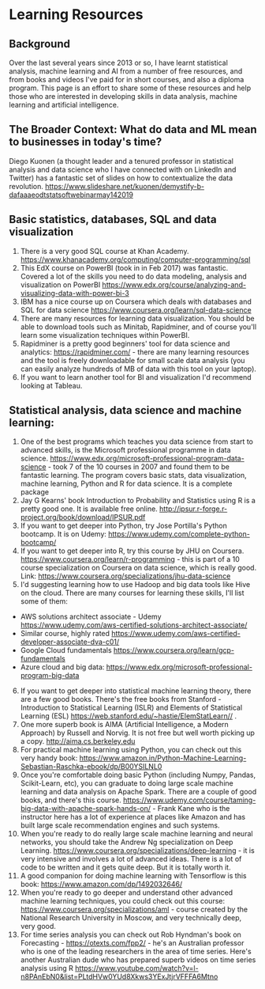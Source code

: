 # Learning Resources

## Background
Over the last several years since 2013 or so, I have learnt statistical analysis, machine learning and AI from a number of free resources, and from books and videos I've paid for in short courses, and also a diploma program. This page is an effort to share some of these resources and help those who are interested in developing skills in data analysis, machine learning and artificial intelligence.

## The Broader Context: What do data and ML mean to businesses in today's time?

Diego Kuonen (a thought leader and a tenured professor in statistical analysis and data science who I have connected with on LinkedIn and Twitter) has a fantastic set of slides on how to contextualize the data revolution. https://www.slideshare.net/kuonen/demystify-b-dafaaaeodtstatsoftwebinarmay142019 

## Basic statistics, databases, SQL and data visualization

1. There is a very good SQL course at Khan Academy. https://www.khanacademy.org/computing/computer-programming/sql 
2. This EdX course on PowerBI (took in in Feb 2017) was fantastic. Covered a lot of the skills you need to do data modeling, analysis and visualization on PowerBI https://www.edx.org/course/analyzing-and-visualizing-data-with-power-bi-3  
3. IBM has a nice course up on Coursera which deals with databases and SQL for data science  https://www.coursera.org/learn/sql-data-science 
4. There are many resources for learning data visualization. You should be able to download tools such as Minitab, Rapidminer, and of course you'll learn some visualization techniques within PowerBI. 
5. Rapidminer is a pretty good beginners' tool for data science and analytics: https://rapidminer.com/ - there are many learning resources and the tool is freely downloadable for small scale data analysis (you can easily analyze hundreds of MB of data with this tool on your laptop). 
6. If you want to learn another tool for BI and visualization I'd recommend looking at Tableau.

## Statistical analysis, data science and machine learning:

1. One of the best programs which teaches you data science from start to advanced skills, is the Microsoft professional programme in data science.  https://www.edx.org/microsoft-professional-program-data-science - took 7 of the 10 courses in 2007 and found them to be fantastic learning. The program covers basic stats, data visualization, machine learning, Python and R for data science. It is a complete package
2. Jay G Kearns' book Introduction to Probability and Statistics using R is a pretty good one. It is available free online.  http://ipsur.r-forge.r-project.org/book/download/IPSUR.pdf 
3. If you want to get deeper into Python, try Jose Portilla's Python bootcamp. It is on Udemy:  https://www.udemy.com/complete-python-bootcamp/
4. If you want to get deeper into R, try this course by JHU on Coursera. https://www.coursera.org/learn/r-programming - this is part of a 10 course specialization on Coursera on data science, which is really good. Link:  https://www.coursera.org/specializations/jhu-data-science 
5. I'd suggesting learning how to use Hadoop and big data tools like Hive on the cloud. There are many courses for learning these skills, I'll list some of them:
  - AWS solutions architect associate - Udemy https://www.udemy.com/aws-certified-solutions-architect-associate/ 
  - Similar course, highly rated  https://www.udemy.com/aws-certified-developer-associate-dva-c01/ 
  - Google Cloud fundamentals https://www.coursera.org/learn/gcp-fundamentals  
  - Azure cloud and big data:  https://www.edx.org/microsoft-professional-program-big-data 
6. If you want to get deeper into statistical machine learning theory, there are a few good books. 
There's the free books from Stanford - Introduction to Statistical Learning (ISLR) and Elements of Statistical Learning (ESL)  https://web.stanford.edu/~hastie/ElemStatLearn// . 
7. One more superb book is AIMA (Artificial Intelligence, a Modern Approach) by Russell and Norvig. It is not free but well worth picking up a copy. http://aima.cs.berkeley.edu
8. For practical machine learning using Python, you can check out this very handy book:  https://www.amazon.in/Python-Machine-Learning-Sebastian-Raschka-ebook/dp/B00YSILNL0 
9. Once you're comfortable doing basic Python (including Numpy, Pandas, Scikit-Learn, etc), you can graduate to doing large scale machine learning and data analysis on Apache Spark. There are a couple of good books, and there's this course.  https://www.udemy.com/course/taming-big-data-with-apache-spark-hands-on/ - Frank Kane who is the instructor here has a lot of experience at places like Amazon and has built large scale recommendation engines and such systems.
10. When you're ready to do really large scale machine learning and neural networks, you should take the Andrew Ng specialization on Deep Learning.  https://www.coursera.org/specializations/deep-learning - it is very intensive and involves a lot of advanced ideas. There is a lot of code to be written and it gets quite deep. But it is totally worth it.
11. A good companion for doing machine learning with Tensorflow is this book:  https://www.amazon.com/dp/1492032646/ 
12. When you're ready to go deeper and understand other advanced machine learning techniques, you could check out this course: https://www.coursera.org/specializations/aml - course created by the National Research University in Moscow, and very technically deep, very good.
13. For time series analysis you can check out Rob Hyndman's book on Forecasting -  https://otexts.com/fpp2/ - he's an Australian professor who is one of the leading researchers in the area of time series. Here's another Australian dude who has prepared superb videos on time series analysis using R  https://www.youtube.com/watch?v=l-n8PAnEbN0&list=PLtdHVw0YUd8Xkws3YExJtjrVFFFA6Mtno 
